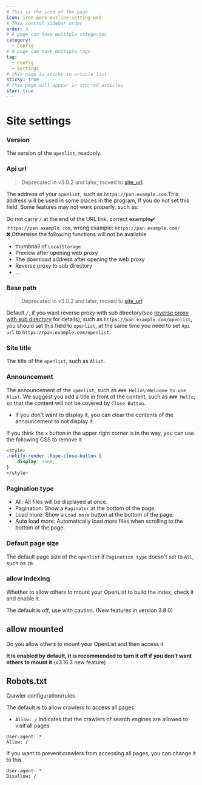 ```yaml
---
# This is the icon of the page
icon: icon-park-outline:setting-web
# This control sidebar order
order: 3
# A page can have multiple categories
category:
  - Config
# A page can have multiple tags
tag:
  - Config
  - Settings
# this page is sticky in article list
sticky: true
# this page will appear in starred articles
star: true
---
```


# Site settings

### **Version**

The version of the `openlist`, readonly.



### **Api url**

> Deprecated in v3.0.2 and later, moved to [site_url](./configuration.md#site-url)

The address of your `openlist`, such as `https://pan.example.com`.This address will be used in some places in the program, If you do not set this field, Some features may not work properly, such as:

Do not carry `/` at the end of the URL link, correct example:heavy_check_mark: :`https://pan.example.com`, wrong example: `https://pan.example.com/` :x:,Otherwise the following functions will not be available

- thumbnail of `LocalStorage`
- Preview after opening web proxy
- The download address after opening the web proxy
- Reverse proxy to sub directory
- ...



### **Base path**

> Deprecated in v3.0.2 and later, moved to [site_url](./configuration.md#site-url)

Default `/`, if you want reverse proxy with sub directory(see [reverse proxy with sub directory](../faq/howto.md#how-to-reverse-proxy-with-sub-directory) for details), such as `https://pan.example.com/openlist`, you should set this field to `openlist`, at the same time you need to set `Api url` to `https://pan.example.com/openlist`.



### **Site title**

The title of the `openlist`, such as `Alist`.



### **Announcement**

The announcement of the `openlist`, such as `### Hello\nWelcome to use Alist`. We suggest you add a title in front of the content, such as `### Hello`, so that the content will not be covered by `Close Button`.

- If you don't want to display it, you can clear the contents of the announcement to not display it.

If you think the `x` button in the upper right corner is in the way, you can use the following CSS to remove it

```css
<style>
.notify-render .hope-close-button {
    display: none;
}
</style>
```

### **Pagination type**

- All: All files will be displayed at once.
- Pagination: Show a `Paginator` at the bottom of the page.
- Load more: Show a `Load more` button at the bottom of the page.
- Auto load more: Automatically load more files when scrolling to the bottom of the page.



### **Default page size**

The default page size of the `openlist` if `Pagination type` doesn't set to `All`, such as `20`.



### **allow indexing**

Whether to allow others to mount your OpenList to build the index, check it and enable it.

The default is off, use with caution.  (New features in version 3.8.0)



## **allow mounted**

Do you allow others to mount your OpenList and then access it

**It is enabled by default, it is recommended to turn it off if you don’t want others to mount it** (v3.16.3 new feature)



## **Robots.txt**

Crawler configuration/rules

The default is to allow crawlers to access all pages

- `Allow: /` Indicates that the crawlers of search engines are allowed to visit all pages

```txt{2}
User-agent: *
Allow: /
```

If you want to prevent crawlers from accessing all pages, you can change it to this

```txt{2}
User-agent: *
Disallow: /
```
